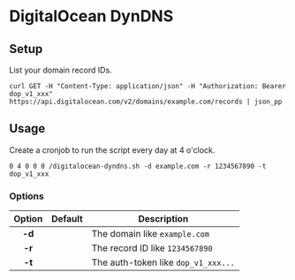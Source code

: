 # DigitalOcean DynDNS

## Setup

List your domain record IDs.

~~~shell
curl GET -H "Content-Type: application/json" -H "Authorization: Bearer dop_v1_xxx" https://api.digitalocean.com/v2/domains/example.com/records | json_pp
~~~

## Usage

Create a cronjob to run the script every day at 4 o'clock.

~~~
0 4 0 0 0 /digitalocean-dyndns.sh -d example.com -r 1234567890 -t dop_v1_xxx
~~~

### Options

| Option | Default | Description                         |
|:------:|---------|-------------------------------------|
| **-d** |         | The domain like `example.com`       |
| **-r** |         | The record ID like `1234567890`     |
| **-t** |         | The auth-token like `dop_v1_xxx...` |
